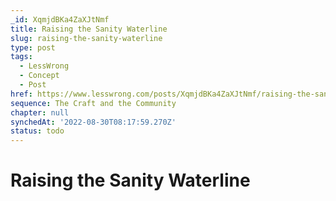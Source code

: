 ```yaml
---
_id: XqmjdBKa4ZaXJtNmf
title: Raising the Sanity Waterline
slug: raising-the-sanity-waterline
type: post
tags:
  - LessWrong
  - Concept
  - Post
href: https://www.lesswrong.com/posts/XqmjdBKa4ZaXJtNmf/raising-the-sanity-waterline
sequence: The Craft and the Community
chapter: null
synchedAt: '2022-08-30T08:17:59.270Z'
status: todo
---
```


# Raising the Sanity Waterline
